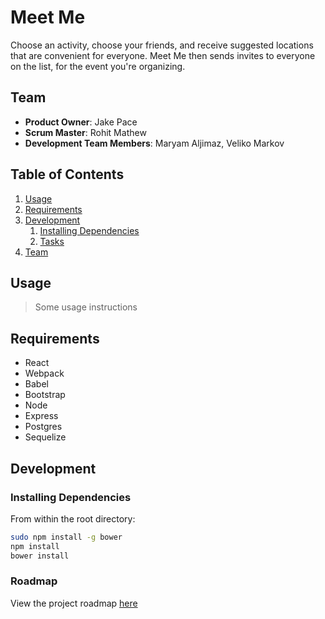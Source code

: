 # Meet Me

Choose an activity, choose your friends, and receive suggested locations that 
are convenient for everyone. Meet Me then sends invites to everyone on the list, 
for the event you're organizing.

## Team

  - __Product Owner__: Jake Pace
  - __Scrum Master__: Rohit Mathew
  - __Development Team Members__: Maryam Aljimaz, Veliko Markov

## Table of Contents

1. [Usage](#Usage)
1. [Requirements](#requirements)
1. [Development](#development)
    1. [Installing Dependencies](#installing-dependencies)
    1. [Tasks](#tasks)
1. [Team](#team)

## Usage

> Some usage instructions

## Requirements

- React
- Webpack
- Babel
- Bootstrap
- Node
- Express
- Postgres
- Sequelize

## Development

### Installing Dependencies

From within the root directory:

```sh
sudo npm install -g bower
npm install
bower install
```

### Roadmap

View the project roadmap [here](https://github.com/ThunderingBalloons/thunderingBalloons/issues)
